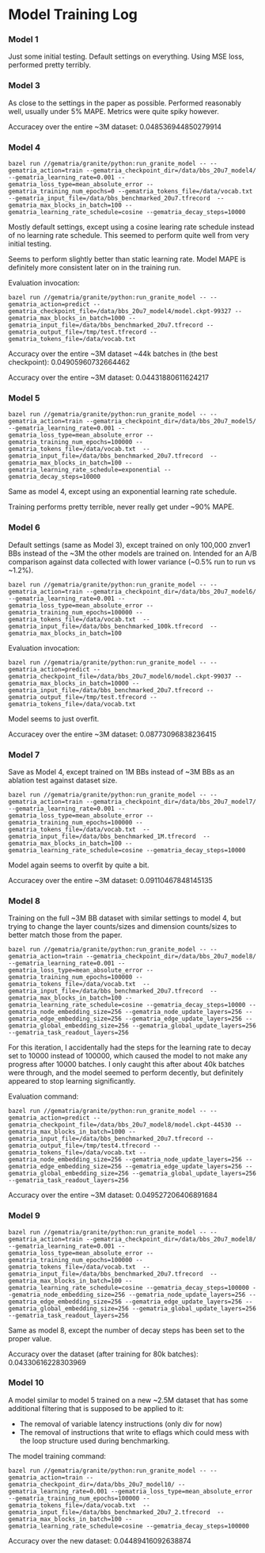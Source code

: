 # Model Training Log

### Model 1

Just some initial testing. Default settings on everything. Using MSE loss,
performed pretty terribly.

### Model 3

As close to the settings in the paper as possible. Performed reasonably well,
usually under 5% MAPE. Metrics were quite spiky however.

Accuracey over the entire ~3M dataset: 0.048536944850279914

### Model 4

```
bazel run //gematria/granite/python:run_granite_model -- --gematria_action=train --gematria_checkpoint_dir=/data/bbs_20u7_model4/ --gematria_learning_rate=0.001 --gematria_loss_type=mean_absolute_error --gematria_training_num_epochs=0 --gematria_tokens_file=/data/vocab.txt  --gematria_input_file=/data/bbs_benchmarked_20u7.tfrecord  --gematria_max_blocks_in_batch=100 --gematria_learning_rate_schedule=cosine --gematria_decay_steps=10000
```

Mostly default settings, except using a cosine learing rate schedule instead of
no learning rate schedule. This seemed to perform quite well from very initial
testing.

Seems to perform slightly better than static learning rate. Model MAPE is definitely
more consistent later on in the training run.

Evaluation invocation:
```
bazel run //gematria/granite/python:run_granite_model -- --gematria_action=predict --gematria_checkpoint_file=/data/bbs_20u7_model4/model.ckpt-99327 --gematria_max_blocks_in_batch=1000 --gematria_input_file=/data/bbs_benchmarked_20u7.tfrecord --gematria_output_file=/tmp/test.tfrecord --gematria_tokens_file=/data/vocab.txt
```

Accuracy over the entire ~3M dataset ~44k batches in (the best checkpoint): 0.04905960732664462

Accuracy over the entire ~3M dataset: 0.04431880611624217

### Model 5

```
bazel run //gematria/granite/python:run_granite_model -- --gematria_action=train --gematria_checkpoint_dir=/data/bbs_20u7_model5/ --gematria_learning_rate=0.001 --gematria_loss_type=mean_absolute_error --gematria_training_num_epochs=100000 --gematria_tokens_file=/data/vocab.txt  --gematria_input_file=/data/bbs_benchmarked_20u7.tfrecord  --gematria_max_blocks_in_batch=100 --gematria_learning_rate_schedule=exponential --gematria_decay_steps=10000
```

Same as model 4, except using an exponential learning rate schedule.

Training performs pretty terrible, never really get under ~90% MAPE.

### Model 6

Default settings (same as Model 3), except trained on only 100,000 znver1 BBs
instead of the ~3M the other models are trained on. Intended for an A/B
comparison against data collected with lower variance (~0.5% run to run vs
~1.2%).

```
bazel run //gematria/granite/python:run_granite_model -- --gematria_action=train --gematria_checkpoint_dir=/data/bbs_20u7_model6/ --gematria_learning_rate=0.001 --gematria_loss_type=mean_absolute_error --gematria_training_num_epochs=100000 --gematria_tokens_file=/data/vocab.txt  --gematria_input_file=/data/bbs_benchmarked_100k.tfrecord  --gematria_max_blocks_in_batch=100
```

Evaluation invocation:

```
bazel run //gematria/granite/python:run_granite_model -- --gematria_action=predict --gematria_checkpoint_file=/data/bbs_20u7_model6/model.ckpt-99037 --gematria_max_blocks_in_batch=10000 --gematria_input_file=/data/bbs_benchmarked_20u7.tfrecord --gematria_output_file=/tmp/test.tfrecord --gematria_tokens_file=/data/vocab.txt
```

Model seems to just overfit.

Accuracey over the entire ~3M dataset: 0.08773096838236415

### Model 7

Save as Model 4, except trained on 1M BBs instead of ~3M BBs as an ablation
test against dataset size.

```
bazel run //gematria/granite/python:run_granite_model -- --gematria_action=train --gematria_checkpoint_dir=/data/bbs_20u7_model7/ --gematria_learning_rate=0.001 --gematria_loss_type=mean_absolute_error --gematria_training_num_epochs=100000 --gematria_tokens_file=/data/vocab.txt  --gematria_input_file=/data/bbs_benchmarked_1M.tfrecord  --gematria_max_blocks_in_batch=100 --gematria_learning_rate_schedule=cosine --gematria_decay_steps=10000
```

Model again seems to overfit by quite a bit.

Accuracey over the entire ~3M dataset: 0.09110467848145135

### Model 8

Training on the full ~3M BB dataset with similar settings to model 4, but trying
to change the layer counts/sizes and dimension counts/sizes to better match those
from the paper.

```
bazel run //gematria/granite/python:run_granite_model -- --gematria_action=train --gematria_checkpoint_dir=/data/bbs_20u7_model8/ --gematria_learning_rate=0.001 --gematria_loss_type=mean_absolute_error --gematria_training_num_epochs=100000 --gematria_tokens_file=/data/vocab.txt  --gematria_input_file=/data/bbs_benchmarked_20u7.tfrecord  --gematria_max_blocks_in_batch=100 --gematria_learning_rate_schedule=cosine --gematria_decay_steps=10000 --gematria_node_embedding_size=256 --gematria_node_update_layers=256 --gematria_edge_embedding_size=256 --gematria_edge_update_layers=256 --gematria_global_embedding_size=256 --gematria_global_update_layers=256 --gematria_task_readout_layers=256
```

For this iteration, I accidentally had the steps for the learning rate to decay
set to 10000 instead of 100000, which caused the model to not make any progress
after 10000 batches. I only caught this after about 40k batches were through,
and the model seemed to perform decently, but definitely appeared to stop
learning significantly.

Evaluation command:
```
bazel run //gematria/granite/python:run_granite_model -- --gematria_action=predict --gematria_checkpoint_file=/data/bbs_20u7_model8/model.ckpt-44530 --gematria_max_blocks_in_batch=1000 --gematria_input_file=/data/bbs_benchmarked_20u7.tfrecord --gematria_output_file=/tmp/test4.tfrecord --gematria_tokens_file=/data/vocab.txt --gematria_node_embedding_size=256 --gematria_node_update_layers=256 --gematria_edge_embedding_size=256 --gematria_edge_update_layers=256 --gematria_global_embedding_size=256 --gematria_global_update_layers=256 --gematria_task_readout_layers=256
```

Accuracy over the entire ~3M dataset: 0.049527206406891684

### Model 9

```
bazel run //gematria/granite/python:run_granite_model -- --gematria_action=train --gematria_checkpoint_dir=/data/bbs_20u7_model8/ --gematria_learning_rate=0.001 --gematria_loss_type=mean_absolute_error --gematria_training_num_epochs=100000 --gematria_tokens_file=/data/vocab.txt  --gematria_input_file=/data/bbs_benchmarked_20u7.tfrecord  --gematria_max_blocks_in_batch=100 --gematria_learning_rate_schedule=cosine --gematria_decay_steps=100000 --gematria_node_embedding_size=256 --gematria_node_update_layers=256 --gematria_edge_embedding_size=256 --gematria_edge_update_layers=256 --gematria_global_embedding_size=256 --gematria_global_update_layers=256 --gematria_task_readout_layers=256
```

Same as model 8, except the number of decay steps has been set to the proper
value.

Accuracy over the dataset (after training for 80k batches): 0.04330616228303969

### Model 10

A model similar to model 5 trained on a new ~2.5M dataset that has some additional
filtering that is supposed to be applied to it:
* The removal of variable latency instructions (only div for now)
* The removal of instructions that write to eflags which could mess with the loop
structure used during benchmarking.

The model training command:
```
bazel run //gematria/granite/python:run_granite_model -- --gematria_action=train --gematria_checkpoint_dir=/data/bbs_20u7_model10/ --gematria_learning_rate=0.001 --gematria_loss_type=mean_absolute_error --gematria_training_num_epochs=100000 --gematria_tokens_file=/data/vocab.txt  --gematria_input_file=/data/bbs_benchmarked_20u7_2.tfrecord  --gematria_max_blocks_in_batch=100 --gematria_learning_rate_schedule=cosine --gematria_decay_steps=100000
```

Accuracy over the new dataset: 0.04489416092638874
